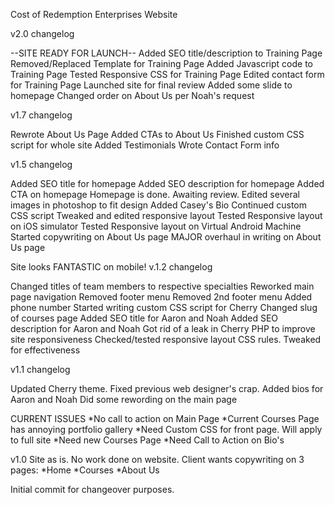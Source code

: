 Cost of Redemption Enterprises Website

v2.0 changelog

--SITE READY FOR LAUNCH--
Added SEO title/description to Training Page
Removed/Replaced Template for Training Page
Added Javascript code to Training Page
Tested Responsive CSS for Training Page
Edited contact form for Training Page
Launched site for final review
Added some slide to homepage
Changed order on About Us per Noah's request


v1.7 changelog

Rewrote About Us Page
Added CTAs to About Us
Finished custom CSS script for whole site
Added Testimonials
Wrote Contact Form info

v1.5 changelog

Added SEO title for homepage
Added SEO description for homepage
Added CTA on homepage
Homepage is done. Awaiting review.
Edited several images in photoshop to fit design
Added Casey's Bio
Continued custom CSS script
Tweaked and edited responsive layout
Tested Responsive layout on iOS simulator
Tested Responsive layout on Virtual Android Machine
Started copywriting on About Us page
MAJOR overhaul in writing on About Us page

Site looks FANTASTIC on mobile!
v.1.2 changelog

Changed titles of team members to respective specialties
Reworked main page navigation
Removed footer menu
Removed 2nd footer menu
Added phone number
Started writing custom CSS script for Cherry
Changed slug of courses page
Added SEO title for Aaron and Noah
Added SEO description for Aaron and Noah
Got rid of a leak in Cherry PHP to improve site responsiveness
Checked/tested responsive layout CSS rules. Tweaked for effectiveness



v1.1 changelog

Updated Cherry theme. 
Fixed previous web designer's crap. 
Added bios for Aaron and Noah
Did some rewording on the main page

CURRENT ISSUES
*No call to action on Main Page
*Current Courses Page has annoying portfolio gallery
*Need Custom CSS for front page. Will apply to full site
*Need new Courses Page
*Need Call to Action on Bio's

v1.0
Site as is. No work done on website. Client wants copywriting on 3 pages:
*Home
*Courses
*About Us

Initial commit for changeover purposes.
